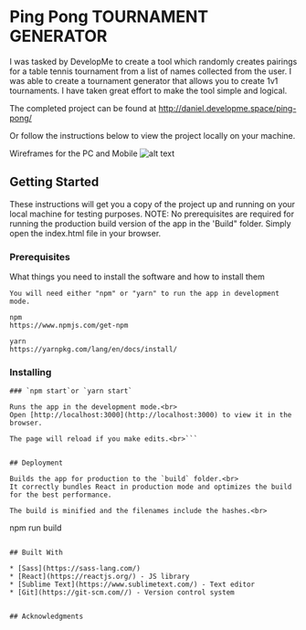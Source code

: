 # Ping Pong TOURNAMENT GENERATOR

I was tasked by DevelopMe to create a tool which randomly creates pairings for a table tennis tournament from a list of names collected from the user.
I was able to create a tournament generator that allows you to create 1v1 tournaments. 
I have taken great effort to make the tool simple and logical.


The completed project can be found at http://daniel.developme.space/ping-pong/

Or follow the instructions below to view the project locally on your machine.

Wireframes for the PC and Mobile 
![alt text](/wireframes/mobile.png)
 

## Getting Started

These instructions will get you a copy of the project up and running on your local machine for testing purposes. 
NOTE: No prerequisites are required for running the production build version of the app in the 'Build" folder. Simply open the index.html file in your browser. 

### Prerequisites

What things you need to install the software and how to install them

```
You will need either "npm" or "yarn" to run the app in development mode. 

npm
https://www.npmjs.com/get-npm 

yarn
https://yarnpkg.com/lang/en/docs/install/

```

### Installing

```
### `npm start`or `yarn start`

Runs the app in the development mode.<br>
Open [http://localhost:3000](http://localhost:3000) to view it in the browser.

The page will reload if you make edits.<br>```


## Deployment

Builds the app for production to the `build` folder.<br>
It correctly bundles React in production mode and optimizes the build for the best performance.

The build is minified and the filenames include the hashes.<br>

```
npm run build
```

## Built With

* [Sass](https://sass-lang.com/) 
* [React](https://reactjs.org/) - JS library
* [Sublime Text](https://www.sublimetext.com/) - Text editor
* [Git](https://git-scm.com//) - Version control system 


## Acknowledgments


